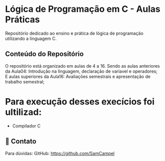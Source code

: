 # Lógica de Programação em C - Aulas Práticas

Repositório dedicado ao ensino e prática de lógica de programação utilizando a linguagem C.

## Conteúdo do Repositório

O repositório está organizado em aulas de 4 a 16.
Sendo as aulas anteriores da Aula04: Introdução na linguagem, declaração de variavel e operadores;
E aulas superiores da Aula16: Avaliações semestrais e apresentação de trabalho semestral;

# Para execução desses execícios foi ultilizad:

- Compilador C

## 📧 Contato
Para dúvidas:
GitHub: https://github.com/SamCampel
